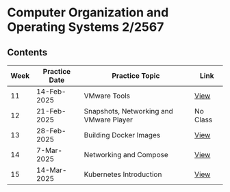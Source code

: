 # Computer Organization and Operating Systems 2/2567

## Contents

| Week | Practice Date | Practice Topic                         | Link  |
|------|---------------|----------------------------------------|-------|
| 11   | 14-Feb-2025   | VMware Tools                           | [View](/Week%2011%20-%20Virtualization%20with%20ESXi/) |
| 12   | 21-Feb-2025   | Snapshots, Networking and VMware Player| No Class |
| 13   | 28-Feb-2025   | Building Docker Images                 | [View](/Week%2013%20-%20Containerization%20with%20Docker/) |
| 14   | 7-Mar-2025    | Networking and Compose                 | [View](/Week%2014%20-%20Docker%20Compose/) |
| 15   | 14-Mar-2025   | Kubernetes Introduction                | [View](/Week%2015%20-%20Kubernetes/) |